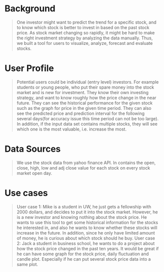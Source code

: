 # Background
 > One investor might want to predict the trend for a specific stock, and to know which stock is better to invest in based on the past stock price. As stock market changing so rapidly, it might be hard to make the right investment strategy by analyzing the data manually. Thus, we built a tool for users to visualize, analyze, forecast and evaluate stocks.

# User Profile
 > Potential users could be individual (entry level) investors. For example 
students or young people, who put their spare money into the stock market
and is new for investment. They know their own investing strategy, and want
to know roughly how the price change in the near future. They can see the historical performance for the given stock such as the graph for price in the given time period. They can also see the predicted price and prediction interval for the following several days(for accuracy issue this time period can not be too large). In addition, if the input data set contains multiple stocks, they will see which one is the most valuable, i.e. increase the most.

# Data Sources
 > We use the stock data from yahoo finance API. In contains the open, close, high, low and adj close value for each stock on every stock market open day.

# Use cases
 > User case 1: Mike is a student in UW, he just gets a fellowship with 2000 dollars, and decides to put it into the stock market. However, he is a new investor and knowing nothing about the stock price. He wants to use this tool to get some historical information for the stocks he interested in, and also he wants to know whether these stocks will increase in the future. In addition, since he only have limited amount of money, he is curious about which stock should he buy.
 > User case 2: Jack a student in business school, he wants to do a project about how the stock price changed in the past ten years. It would be great if he can have some graph for the stock price, daily fluctuation and candle plot. Especially if he can put several stock price data into a same plot.
